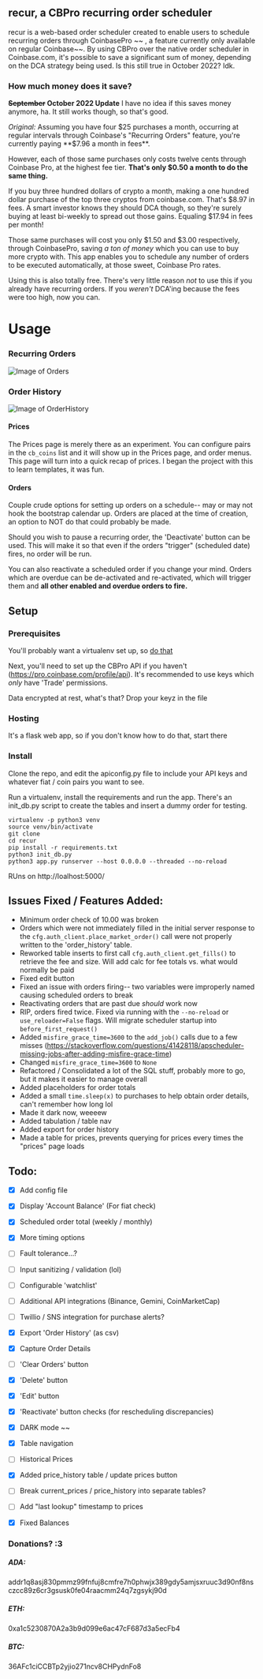## recur, a CBPro recurring order scheduler

recur is a web-based order scheduler created to enable users to schedule recurring orders through CoinbasePro ~~ , a feature currently only available on regular Coinbase~~. By using CBPro over the native order scheduler in Coinbase.com, it's possible to save a significant sum of money, depending on the DCA strategy being used. Is this still true in October 2022? Idk.

### How much money does it save?

**~~September~~ October 2022 Update** 
I have no idea if this saves money anymore, ha. It still works though, so that's good.

*Original:*
Assuming you have four $25 purchases a month, occurring at regular intervals through Coinbase's "Recurring Orders" feature, you're currently paying **$7.96 a month in fees**.

However, each of those same purchases only costs twelve cents through Coinbase Pro, at the highest fee tier. **That's only $0.50 a month to do the same thing.**

If you buy three hundred dollars of crypto a month, making a one hundred dollar purchase of the top three cryptos from coinbase.com. That's $8.97 in fees. A smart investor knows they should DCA though, so they're surely buying at least bi-weekly to spread out those gains. Equaling $17.94 in fees per month!

Those same purchases will cost you only $1.50 and $3.00 respectively, through CoinbasePro, saving *a ton of money* which you can use to buy more crypto with. This app enables you to schedule any number of orders to be executed automatically, at those sweet, Coinbase Pro rates.

Using this is also totally free. There's very little reason *not* to use this if you already have recurring orders. If you *weren't* DCA'ing because the fees were too high, now you can.

# Usage

### Recurring Orders
![Image of Orders](https://i.imgur.com/2h5UdHs.jpeg)

### Order History
![Image of OrderHistory](https://i.imgur.com/vdBMDLQ.jpg)

#### Prices

The Prices page is merely there as an experiment. You can configure pairs in the `cb_coins` list and it will show up in the Prices page, and order menus. This page will turn into a quick recap of prices. I began the project with this to learn templates, it was fun.

#### Orders

Couple crude options for setting up orders on a schedule-- may or may not hook the bootstrap calendar up. Orders are placed at the time of creation, an option to NOT do that could probably be made.

Should you wish to pause a recurring order, the 'Deactivate' button can be used. This will make it so that even if the orders "trigger" (scheduled date) fires, no order will be run. 

You can also reactivate a scheduled order if you change your mind. Orders which are overdue can be de-activated and re-activated, which will trigger them and **all other enabled and overdue orders to fire.**


## Setup

### Prerequisites

You'll probably want a virtualenv set up, so [do that](https://pythonbasics.org/virtualenv/)

Next, you'll need to set up the CBPro API if you haven't (https://pro.coinbase.com/profile/api). It's recommended to use keys which *only* have 'Trade' permissions.

Data encrypted at rest, what's that? Drop your keyz in the file

### Hosting

It's a flask web app, so if you don't know how to do that, start there

### Install

Clone the repo, and edit the apiconfig.py file to include your API keys and whatever fiat / coin pairs you want to see.

Run a virtualenv, install the requirements and run the app. There's an init_db.py script to create the tables and insert a dummy order for testing.

```
virtualenv -p python3 venv
source venv/bin/activate
git clone
cd recur
pip install -r requirements.txt
python3 init_db.py
python3 app.py runserver --host 0.0.0.0 --threaded --no-reload
```

RUns on http://loalhost:5000/

## Issues Fixed / Features Added:

- Minimum order check of 10.00 was broken
- Orders which were not immediately filled in the initial server response to the `cfg.auth_client.place_market_order()` call were not properly written to the 'order_history' table.
- Reworked table inserts to first call `cfg.auth_client.get_fills()` to retrieve the fee and size. Will add calc for fee totals vs. what would normally be paid
- Fixed edit button
- Fixed an issue with orders firing-- two variables were improperly named causing scheduled orders to break
- Reactivating orders that are past due *should* work now
- RIP, orders fired twice. Fixed via running with the `--no-reload` or `use_reloader=False` flags. Will migrate scheduler startup into `before_first_request()`
- Added `misfire_grace_time=3600` to the `add_job()` calls due to a few misses (https://stackoverflow.com/questions/41428118/apscheduler-missing-jobs-after-adding-misfire-grace-time)
- Changed `misfire_grace_time=3600` to `None`
- Refactored / Consolidated a lot of the SQL stuff, probably more to go, but it makes it easier to manage overall
- Added placeholders for order totals
- Added a small `time.sleep(x)` to purchases to help obtain order details, can't remember how long lol
- Made it dark now, weeeew
- Added tabulation / table nav
- Added export for order history
- Made a table for prices, prevents querying for prices every times the "prices" page loads


## Todo:

- [x] Add config file
- [x] Display 'Account Balance' (For fiat check)
- [x] Scheduled order total (weekly / monthly)
- [x] More timing options
- [ ] Fault tolerance...?
- [ ] Input sanitizing / validation (lol)
- [ ] Configurable 'watchlist'
- [ ] Additional API integrations (Binance, Gemini, CoinMarketCap)
- [ ] Twillio / SNS integration for purchase alerts?
- [x] Export 'Order History' (as csv)
- [x] Capture Order Details
- [ ] 'Clear Orders' button
- [x] 'Delete' button
- [x] 'Edit' button
- [x] 'Reactivate' button checks (for rescheduling discrepancies)
- [x] DARK mode ~~
- [x] Table navigation
- [ ] Historical Prices
- [x] Added price_history table / update prices button
- [ ] Break current_prices / price_history into separate tables?
- [ ] Add "last lookup" timestamp to prices
- [x] Fixed Balances


### Donations?  :3 

##### ADA:
addr1q8asj830pmmz99fnfuj8cmfre7h0phwjx389gdy5amjsxruuc3d90nf8nsczcc89z6cr3gsusk0fe04raacmm24q7zgsykj90d
##### ETH:
0xa1c5230870A2a3b9d099e6ac47cF687d3a5ecFb4
##### BTC:
36AFc1ciCCBTp2yjio271ncv8CHPydnFo8
